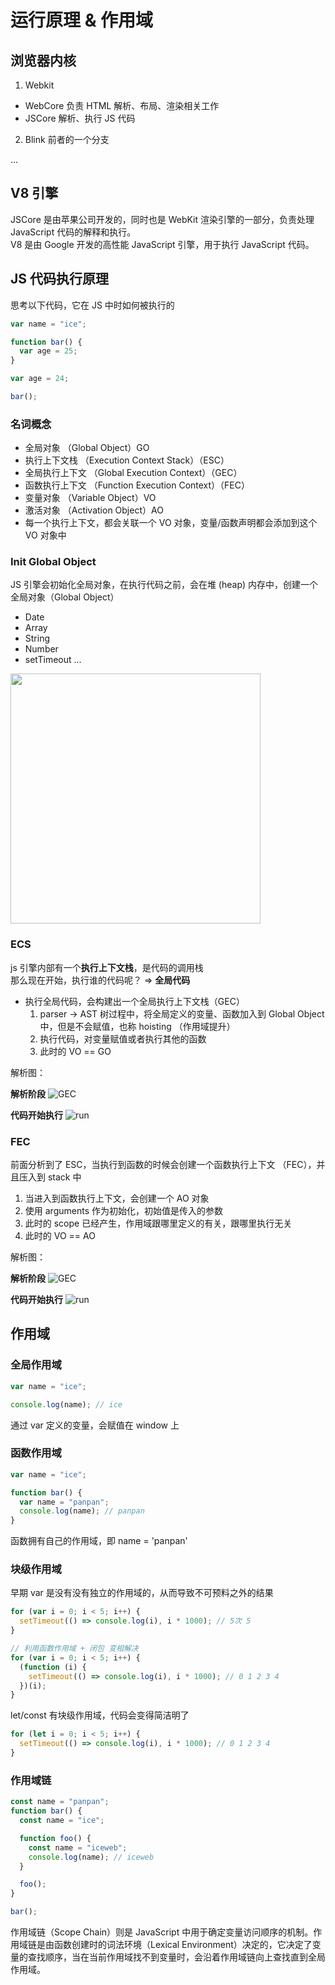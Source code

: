 # 运行原理 & 作用域

## 浏览器内核

1. Webkit

- WebCore 负责 HTML 解析、布局、渲染相关工作
- JSCore 解析、执行 JS 代码

2. Blink 前者的一个分支

...

## V8 引擎

JSCore 是由苹果公司开发的，同时也是 WebKit 渲染引擎的一部分，负责处理 JavaScript 代码的解释和执行。  
V8 是由 Google 开发的高性能 JavaScript 引擎，用于执行 JavaScript 代码。

## JS 代码执行原理

思考以下代码，它在 JS 中时如何被执行的

```js
var name = "ice";

function bar() {
  var age = 25;
}

var age = 24;

bar();
```

### 名词概念

- 全局对象 （Global Object）GO
- 执行上下文栈 （Execution Context Stack）（ESC）
- 全局执行上下文 （Global Execution Context）（GEC）
- 函数执行上下文 （Function Execution Context）（FEC）
- 变量对象 （Variable Object）VO
- 激活对象 （Activation Object）AO
- 每一个执行上下文，都会关联一个 VO 对象，变量/函数声明都会添加到这个 VO 对象中

### Init Global Object

JS 引擎会初始化全局对象，在执行代码之前，会在堆 (heap) 内存中，创建一个全局对象（Global Object）

- Date
- Array
- String
- Number
- setTimeout
  ...

<img src="../../images/go.png" style="width: 400px; height: auto;" />

### ECS

js 引擎内部有一个**执行上下文栈**，是代码的调用栈  
那么现在开始，执行谁的代码呢？ => **全局代码**

- 执行全局代码，会构建出一个全局执行上下文栈（GEC）
  1. parser -> AST 树过程中，将全局定义的变量、函数加入到 Global Object 中，但是不会赋值，也称 hoisting （作用域提升）
  2. 执行代码，对变量赋值或者执行其他的函数
  3. 此时的 VO == GO

解析图：

**解析阶段**
![GEC](../../images/gec.png)

**代码开始执行**
![run](../../images/run.png)

### FEC

前面分析到了 ESC，当执行到函数的时候会创建一个函数执行上下文 （FEC），并且压入到 stack 中

1. 当进入到函数执行上下文，会创建一个 AO 对象
2. 使用 arguments 作为初始化，初始值是传入的参数
3. 此时的 scope 已经产生，作用域跟哪里定义的有关，跟哪里执行无关
4. 此时的 VO == AO

解析图：

**解析阶段**
![GEC](../../images/fec.png)

**代码开始执行**
![run](../../images/func_run.png)

## 作用域

### 全局作用域

```js
var name = "ice";

console.log(name); // ice
```

通过 var 定义的变量，会赋值在 window 上

### 函数作用域

```js
var name = "ice";

function bar() {
  var name = "panpan";
  console.log(name); // panpan
}
```

函数拥有自己的作用域，即 name = 'panpan'

### 块级作用域

早期 var 是没有没有独立的作用域的，从而导致不可预料之外的结果

```js
for (var i = 0; i < 5; i++) {
  setTimeout(() => console.log(i), i * 1000); // 5次 5
}

// 利用函数作用域 + 闭包 变相解决
for (var i = 0; i < 5; i++) {
  (function (i) {
    setTimeout(() => console.log(i), i * 1000); // 0 1 2 3 4
  })(i);
}
```

let/const 有块级作用域，代码会变得简洁明了

```js
for (let i = 0; i < 5; i++) {
  setTimeout(() => console.log(i), i * 1000); // 0 1 2 3 4
}
```

### 作用域链

```js
const name = "panpan";
function bar() {
  const name = "ice";

  function foo() {
    const name = "iceweb";
    console.log(name); // iceweb
  }

  foo();
}

bar();
```

作用域链（Scope Chain）则是 JavaScript 中用于确定变量访问顺序的机制。作用域链是由函数创建时的词法环境（Lexical Environment）决定的，它决定了变量的查找顺序，当在当前作用域找不到变量时，会沿着作用域链向上查找直到全局作用域。
